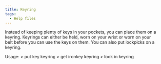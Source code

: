 ```yaml
---
title: Keyring
tags:
  - Help files
---
```

Instead of keeping plenty of keys in your pockets, you can place them on
a keyring. Keyrings can either be held, worn on your wrist or worn on
your belt before you can use the keys on them. You can also put
lockpicks on a keyring.

Usage: \> put key keyring \> get ironkey keyring \> look in keyring
